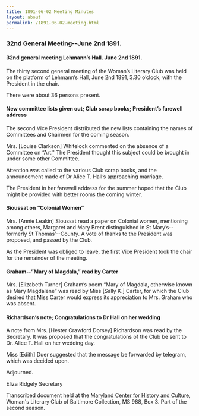 ```yaml
---
title: 1891-06-02 Meeting Minutes
layout: about
permalink: /1891-06-02-meeting.html
---
```

### 32nd General Meeting--June 2nd 1891.

#### 32nd general meeting Lehmann’s Hall. June 2nd 1891.

The thirty second general meeting of the Woman’s Literary Club was held on the platform of Lehmann’s Hall, June 2nd 1891, 3.30 o’clock, with the President in the chair.

There were about 36 persons present.

#### New committee lists given out; Club scrap books; President’s farewell address

The second Vice President distributed the new lists containing the names of Committees and Chairmen for the coming season.

Mrs. [Louise Clarkson] Whitelock commented on the absence of a Committee on “Art." The President thought this subject could be brought in under some other Committee.

Attention was called to the various Club scrap books, and the announcement made of Dr Alice T. Hall’s approaching marriage.

The President in her farewell address for the summer hoped that the Club might be provided with better rooms the coming winter.

#### Sioussat on “Colonial Women”

Mrs. [Annie Leakin] Sioussat read a paper on Colonial women, mentioning among others, Margaret and Mary Brent distinguished in St Mary’s--formerly St Thomas’--County. A vote of thanks to the President was proposed, and passed by the Club.

As the President was obliged to leave, the first Vice President took the chair for the remainder of the meeting.

#### Graham--”Mary of Magdala,” read by Carter

Mrs. [Elizabeth Turner] Graham’s poem “Mary of Magdala, otherwise known as Mary Magdalene” was read by Miss [Sally K.] Carter, for which the Club desired that Miss Carter would express its appreciation to Mrs. Graham who was absent.

#### Richardson’s note; Congratulations to Dr Hall on her wedding

A note from Mrs. [Hester Crawford Dorsey] Richardson was read by the Secretary. It was proposed that the congratulations of the Club be sent to Dr. Alice T. Hall on her wedding day.

Miss [Edith] Duer suggested that the message be forwarded by telegram, which was decided upon.

Adjourned.

Eliza Ridgely
Secretary

Transcribed document held at the [Maryland Center for History and Culture](http://mdhs.org/), Woman's Literary Club of Baltimore Collection, MS 988, Box 3. Part of the second season.
